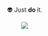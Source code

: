 

<p align="center">👽 Just <b>do </b> it. </p>

<div align="center">
    <img class="center" src="https://github-readme-stats-sigma-five.vercel.app/api?username=martin0024&theme=dark&hide_border=true&include_all_commits=false&count_private=true"/>
</div>
